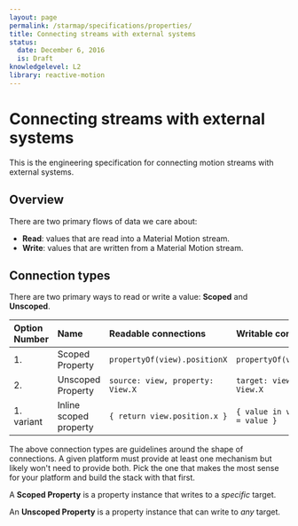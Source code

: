 ```yaml
---
layout: page
permalink: /starmap/specifications/properties/
title: Connecting streams with external systems
status:
  date: December 6, 2016
  is: Draft
knowledgelevel: L2
library: reactive-motion
---
```


# Connecting streams with external systems

This is the engineering specification for connecting motion streams with external systems.

## Overview

There are two primary flows of data we care about:

- **Read**: values that are read into a Material Motion stream.
- **Write**: values that are written from a Material Motion stream.

## Connection types

There are two primary ways to read or write a value: **Scoped** and **Unscoped**.

| Option Number | Name                   | Readable connections             | Writable connections                  |
|:--------------|:-----------------------|:---------------------------------|:---------------------------------------|
| 1.            | Scoped Property        | `propertyOf(view).positionX`     | `propertyOf(view).positionX`           |
| 2.            | Unscoped Property      | `source: view, property: View.X` | `target: view, property: View.X`       |
| 1. variant    | Inline scoped property | `{ return view.position.x }`     | `{ value in view.position.x = value }` |

The above connection types are guidelines around the shape of connections. A given platform must
provide at least one mechanism but likely won't need to provide both. Pick the one that makes the
most sense for your platform and build the stack with that first.

A **Scoped Property** is a property instance that writes to a *specific* target.

An **Unscoped Property** is a property instance that can write to *any* target.
